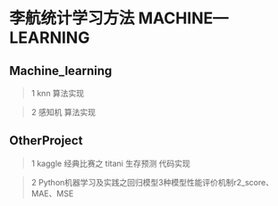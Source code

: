 # 李航统计学习方法 MACHINE—LEARNING
## Machine_learning
>1 knn 算法实现

>2 感知机 算法实现

## OtherProject
>1 kaggle 经典比赛之  titani 生存预测 代码实现

>2 Python机器学习及实践之回归模型3种模型性能评价机制r2_score、MAE、MSE
